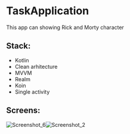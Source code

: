 # TaskApplication

This app can showing Rick and Morty character

## Stack:
- Kotlin
- Clean arhitecture
- MVVM
- Realm
- Koin
- Single activity

## Screens:

![Screenshot_6](https://user-images.githubusercontent.com/98550661/189408398-309242bd-56e7-4d0e-a112-1e40591740b8.png)![Screenshot_2](https://user-images.githubusercontent.com/98550661/189408512-4c8c448c-6645-498a-9fbf-07fc79aa14ae.png)

